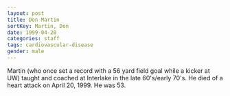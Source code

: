 ```yaml
---
layout: post
title: Don Martin
sortKey: Martin, Don
date: 1999-04-20
categories: staff
tags: cardiovascular-disease
gender: male
---
```

Martin (who once set a record with a 56 yard field goal while a kicker at UW) taught and coached at Interlake in the late 60's/early 70's. He died of a heart attack on April 20, 1999. He was 53.
